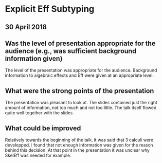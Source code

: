 # Explicit Eff Subtyping

## 30 April 2018

## Was the level of presentation appropriate for the audience (e.g., was sufficient background information given)

The level of the presentation was appropriate for the audience. Background information to algebraic effects and Eff were given at an appropriate level.

## What were the strong points of the presentation

The presentation was pleasant to look at. The slides contained just the right amount of information, not too much and not too little. The talk itself flowed quite well together with the slides.

## What could be improved

Relatively towards the beginning of the talk, it was said that 3 calculi were developped. I found that not enough information was given for the reason behind this decision. At that point in the presentation it was unclear why SkelEff was needed for example.